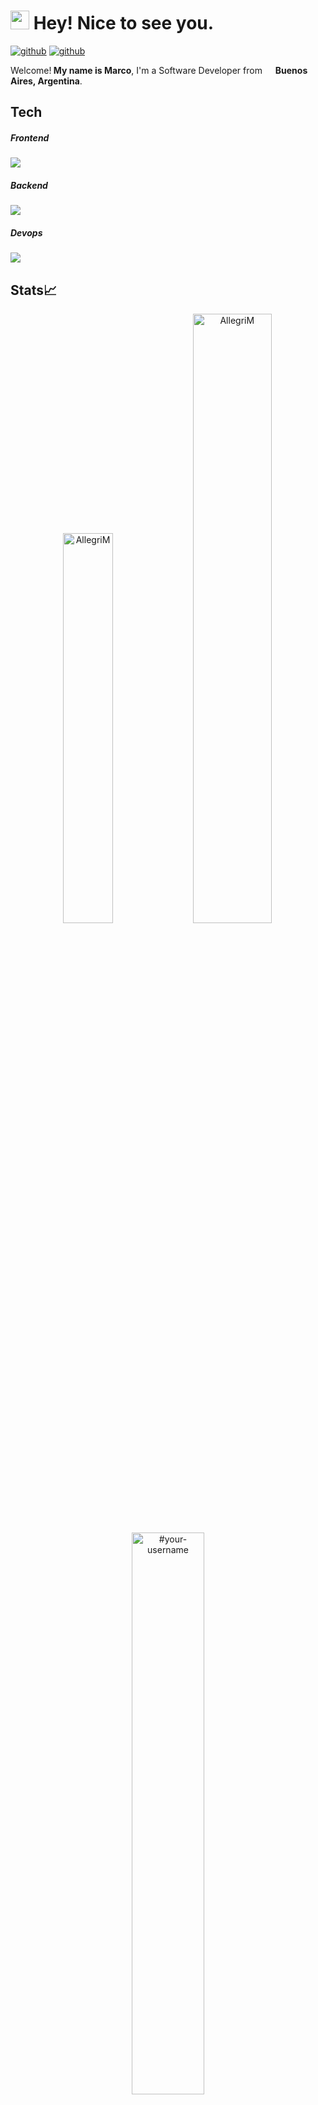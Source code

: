 <h1><img src="https://emojis.slackmojis.com/emojis/images/1531849430/4246/blob-sunglasses.gif?1531849430" width="30"/> Hey! Nice to see you.</h1>
<p>
 <a href="https://www.linkedin.com/in/marco-allegri/"><img alt="github" src="https://img.shields.io/badge/-MarcoAllegri-blue?style=flat-square&logo=linkedin&logoColor=white" /></a>
 <a href="https://github.com/AllegriM"><img alt="github" src="https://img.shields.io/badge/-AllegriM-black?style=flat-square&logo=github&logoColor=white" /></a>
</p>
<p>Welcome!<b> My name is Marco</b>, I'm a Software Developer from <img src="https://cdn-icons-png.flaticon.com/512/330/330487.png" width="13"/> <b>Buenos Aires, Argentina</b>.</p>
<h2>Tech</h2>
  <h5>Frontend</h5>
  <img src="https://skillicons.dev/icons?i=css,js,ts,react,nextjs,redux,graphql,tailwind" />
  <h5>Backend</h5>
  <img src="https://skillicons.dev/icons?i=express,nodejs,mongodb,postgres,mysql,redis,cpp" />
   <h5>Devops</h5>
  <img src="https://skillicons.dev/icons?i=github,git,vscode,vite,postman,powershell" />
<h2>Stats📈</h2>
<p align="center">
<img width="40%" src="https://github-readme-stats.vercel.app/api/top-langs?username=AllegriM&show_icons=true&theme=dracula&title_color=ff8000&text_color=ffffff&bg_color=6a6a6a&locale=en&layout=compact&hide_border=true" alt="AllegriM" /> 
<img width="50%" src="https://github-readme-stats.vercel.app/api?username=AllegriM&show_icons=true&theme=dracula&title_color=ff8000&text_color=ffffff&bg_color=6a6a6a&locale=en&hide_border=true" alt="AllegriM" />
<img width="48%" src="https://github-readme-streak-stats.herokuapp.com/?user=AllegriM&theme=highcontrast&hide_border=true" alt="#your-username" />
</p>

 
<h2>📫 Contact</h2>
<p><b>Email:</b> allegrimarco99@gmail.com</p>
<p><b>LinkedIn:</b> https://www.linkedin.com/in/marco-allegri/</p>



<!---
AllegriM/AllegriM is a ✨ special ✨ repository because its `README.md` (this file) appears on your GitHub profile.
You can click the Preview link to take a look at your changes.
--->
